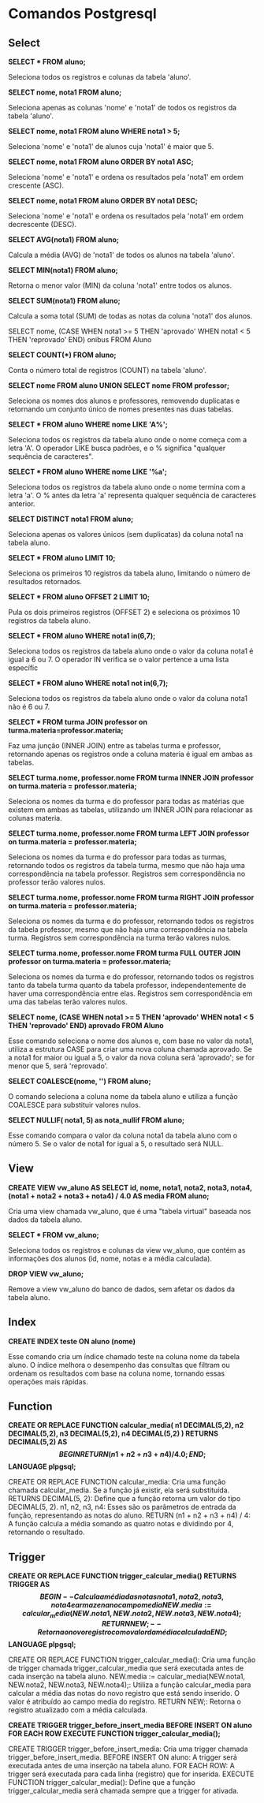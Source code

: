 
# Comandos Postgresql


## Select

**SELECT * FROM aluno;**

Seleciona todos os registros e colunas da tabela 'aluno'.

**SELECT nome, nota1 FROM aluno;**

Seleciona apenas as colunas 'nome' e 'nota1' de todos os registros da tabela 'aluno'.

**SELECT nome, nota1 FROM aluno WHERE nota1 > 5;**

Seleciona 'nome' e 'nota1' de alunos cuja 'nota1' é maior que 5.

**SELECT nome, nota1 FROM aluno ORDER BY nota1 ASC;**

Seleciona 'nome' e 'nota1' e ordena os resultados pela 'nota1' em ordem crescente (ASC).

**SELECT nome, nota1 FROM aluno ORDER BY nota1 DESC;**

Seleciona 'nome' e 'nota1' e ordena os resultados pela 'nota1' em ordem decrescente (DESC).

**SELECT AVG(nota1) FROM aluno;**

Calcula a média (AVG) de 'nota1' de todos os alunos na tabela 'aluno'.

**SELECT MIN(nota1) FROM aluno;**

Retorna o menor valor (MIN) da coluna 'nota1' entre todos os alunos.

**SELECT SUM(nota1) FROM aluno;**

Calcula a soma total (SUM) de todas as notas da coluna 'nota1' dos alunos.

SELECT nome, (CASE 
	   WHEN nota1 >= 5 THEN 'aprovado'
	   WHEN nota1 < 5 THEN 'reprovado'
	END) onibus
FROM Aluno

**SELECT COUNT(*) FROM aluno;**

Conta o número total de registros (COUNT) na tabela 'aluno'.

**SELECT nome FROM aluno UNION SELECT nome FROM professor;**

Seleciona os nomes dos alunos e professores, removendo duplicatas e retornando um conjunto único de nomes presentes nas duas tabelas.

**SELECT * FROM aluno WHERE nome LIKE  'A%';**

Seleciona todos os registros da tabela aluno onde o nome começa com a letra 'A'. O operador LIKE busca padrões, e o % significa "qualquer sequência de caracteres".

**SELECT * FROM aluno WHERE nome LIKE '%a';**

Seleciona todos os registros da tabela aluno onde o nome termina com a letra 'a'. O % antes da letra 'a' representa qualquer sequência de caracteres anterior.

**SELECT DISTINCT nota1 FROM aluno;**

Seleciona apenas os valores únicos (sem duplicatas) da coluna nota1 na tabela aluno.

**SELECT * FROM aluno LIMIT 10;**

Seleciona os primeiros 10 registros da tabela aluno, limitando o número de resultados retornados.

**SELECT * FROM aluno OFFSET 2 LIMIT 10;**

Pula os dois primeiros registros (OFFSET 2) e seleciona os próximos 10 registros da tabela aluno.

**SELECT * FROM aluno WHERE nota1 in(6,7);**

Seleciona todos os registros da tabela aluno onde o valor da coluna nota1 é igual a 6 ou 7. O operador IN verifica se o valor pertence a uma lista específic

**SELECT * FROM aluno WHERE nota1 not in(6,7);**

Seleciona todos os registros da tabela aluno onde o valor da coluna nota1 não é 6 ou 7.

**SELECT * FROM turma JOIN professor on turma.materia=professor.materia;**

Faz uma junção (INNER JOIN) entre as tabelas turma e professor, retornando apenas os registros onde a coluna materia é igual em ambas as tabelas.

**SELECT turma.nome, professor.nome FROM turma INNER JOIN professor on turma.materia = professor.materia;**

Seleciona os nomes da turma e do professor para todas as matérias que existem em ambas as tabelas, utilizando um INNER JOIN para relacionar as colunas materia.

**SELECT turma.nome, professor.nome FROM turma LEFT JOIN professor on turma.materia = professor.materia;**

Seleciona os nomes da turma e do professor para todas as turmas, retornando todos os registros da tabela turma, mesmo que não haja uma correspondência na tabela professor. Registros sem correspondência no professor terão valores nulos.

**SELECT turma.nome, professor.nome FROM turma RIGHT JOIN professor on turma.materia = professor.materia;**

Seleciona os nomes da turma e do professor, retornando todos os registros da tabela professor, mesmo que não haja uma correspondência na tabela turma. Registros sem correspondência na turma terão valores nulos.

**SELECT turma.nome, professor.nome FROM turma FULL OUTER JOIN professor on turma.materia = professor.materia;**

Seleciona os nomes da turma e do professor, retornando todos os registros tanto da tabela turma quanto da tabela professor, independentemente de haver uma correspondência entre elas. Registros sem correspondência em uma das tabelas terão valores nulos.

**SELECT nome, (CASE 
	   WHEN nota1 >= 5 THEN 'aprovado'
	   WHEN nota1 < 5 THEN 'reprovado'
	END) aprovado
FROM Aluno**

Esse comando seleciona o nome dos alunos e, com base no valor da nota1, utiliza a estrutura CASE para criar uma nova coluna chamada aprovado. Se a nota1 for maior ou igual a 5, o valor da nova coluna será 'aprovado'; se for menor que 5, será 'reprovado'.

**SELECT COALESCE(nome, '') FROM aluno;**

O comando seleciona a coluna nome da tabela aluno e utiliza a função COALESCE para substituir valores nulos.

**SELECT NULLIF( nota1, 5) as nota_nullif FROM aluno;**

Esse comando compara o valor da coluna nota1 da tabela aluno com o número 5. Se o valor de nota1 for igual a 5, o resultado será NULL.

## View

**CREATE VIEW vw_aluno AS
SELECT 
    id, 
    nome, 
    nota1, 
    nota2, 
    nota3, 
    nota4, 
    (nota1 + nota2 + nota3 + nota4) / 4.0 AS media
FROM aluno;**

Cria uma view chamada vw_aluno, que é uma "tabela virtual" baseada nos dados da tabela aluno.

**SELECT * FROM vw_aluno;**

Seleciona todos os registros e colunas da view vw_aluno, que contém as informações dos alunos (id, nome, notas e a média calculada).

**DROP VIEW vw_aluno;**

Remove a view vw_aluno do banco de dados, sem afetar os dados da tabela aluno.

## Index

**CREATE INDEX teste ON aluno (nome)**

Esse comando cria um índice chamado teste na coluna nome da tabela aluno. O índice melhora o desempenho das consultas que filtram ou ordenam os resultados com base na coluna nome, tornando essas operações mais rápidas.

## Function

**CREATE OR REPLACE FUNCTION calcular_media(
    n1 DECIMAL(5,2), 
    n2 DECIMAL(5,2), 
    n3 DECIMAL(5,2), 
    n4 DECIMAL(5,2)
)
RETURNS DECIMAL(5,2) AS $$
BEGIN
    RETURN (n1 + n2 + n3 + n4) / 4.0;
END;
$$ LANGUAGE plpgsql;**

CREATE OR REPLACE FUNCTION calcular_media: Cria uma função chamada calcular_media. Se a função já existir, ela será substituída.
RETURNS DECIMAL(5, 2): Define que a função retorna um valor do tipo DECIMAL(5, 2).
n1, n2, n3, n4: Esses são os parâmetros de entrada da função, representando as notas do aluno.
RETURN (n1 + n2 + n3 + n4) / 4: A função calcula a média somando as quatro notas e dividindo por 4, retornando o resultado.

## Trigger

**CREATE OR REPLACE FUNCTION trigger_calcular_media()
RETURNS TRIGGER AS $$
BEGIN
    -- Calcula a média das notas nota1, nota2, nota3, nota4 e armazena no campo media
    NEW.media := calcular_media(NEW.nota1, NEW.nota2, NEW.nota3, NEW.nota4);
    RETURN NEW;  -- Retorna o novo registro com o valor da média calculada
END;
$$ LANGUAGE plpgsql;**

CREATE OR REPLACE FUNCTION trigger_calcular_media(): Cria uma função de trigger chamada trigger_calcular_media que será executada antes de cada inserção na tabela aluno.
NEW.media := calcular_media(NEW.nota1, NEW.nota2, NEW.nota3, NEW.nota4);: Utiliza a função calcular_media para calcular a média das notas do novo registro que está sendo inserido. O valor é atribuído ao campo media do registro.
RETURN NEW;: Retorna o registro atualizado com a média calculada.

**CREATE TRIGGER trigger_before_insert_media
BEFORE INSERT ON aluno
FOR EACH ROW
EXECUTE FUNCTION trigger_calcular_media();**

CREATE TRIGGER trigger_before_insert_media: Cria uma trigger chamada trigger_before_insert_media.
BEFORE INSERT ON aluno: A trigger será executada antes de uma inserção na tabela aluno.
FOR EACH ROW: A trigger será executada para cada linha (registro) que for inserida.
EXECUTE FUNCTION trigger_calcular_media(): Define que a função trigger_calcular_media será chamada sempre que a trigger for ativada.
